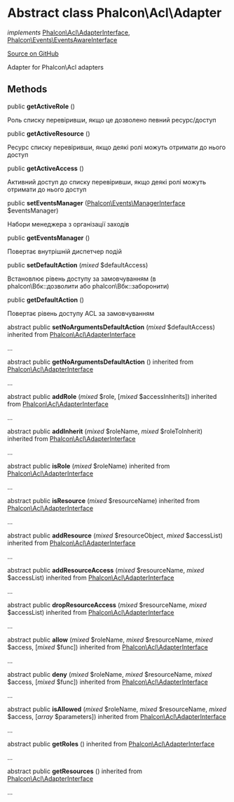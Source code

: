 # Abstract class **Phalcon\\Acl\\Adapter**

*implements* [Phalcon\Acl\AdapterInterface](/[[language]]/[[version]]/api/Phalcon_Acl_AdapterInterface), [Phalcon\Events\EventsAwareInterface](/[[language]]/[[version]]/api/Phalcon_Events_EventsAwareInterface)

<a href="https://github.com/phalcon/cphalcon/blob/master/phalcon/acl/adapter.zep" class="btn btn-default btn-sm">Source on GitHub</a>

Adapter for Phalcon\\Acl adapters

## Methods

public **getActiveRole** ()

Роль списку перевіривши, якщо це дозволено певний ресурс/доступ

public **getActiveResource** ()

Ресурс списку перевіривши, якщо деякі ролі можуть отримати до нього доступ

public **getActiveAccess** ()

Активний доступ до списку перевіривши, якщо деякі ролі можуть отримати до нього доступ

public **setEventsManager** ([Phalcon\Events\ManagerInterface](/[[language]]/[[version]]/api/Phalcon_Events_ManagerInterface) $eventsManager)

Набори менеджера з організації заходів

public **getEventsManager** ()

Повертає внутрішній диспетчер подій

public **setDefaultAction** (*mixed* $defaultAccess)

Встановлює рівень доступу за замовчуванням (в phalcon\\Вбк::дозволити або phalcon\\Вбк::заборонити)

public **getDefaultAction** ()

Повертає рівень доступу ACL за замовчуванням

abstract public **setNoArgumentsDefaultAction** (*mixed* $defaultAccess) inherited from [Phalcon\Acl\AdapterInterface](/[[language]]/[[version]]/api/Phalcon_Acl_AdapterInterface)

...

abstract public **getNoArgumentsDefaultAction** () inherited from [Phalcon\Acl\AdapterInterface](/[[language]]/[[version]]/api/Phalcon_Acl_AdapterInterface)

...

abstract public **addRole** (*mixed* $role, [*mixed* $accessInherits]) inherited from [Phalcon\Acl\AdapterInterface](/[[language]]/[[version]]/api/Phalcon_Acl_AdapterInterface)

...

abstract public **addInherit** (*mixed* $roleName, *mixed* $roleToInherit) inherited from [Phalcon\Acl\AdapterInterface](/[[language]]/[[version]]/api/Phalcon_Acl_AdapterInterface)

...

abstract public **isRole** (*mixed* $roleName) inherited from [Phalcon\Acl\AdapterInterface](/[[language]]/[[version]]/api/Phalcon_Acl_AdapterInterface)

...

abstract public **isResource** (*mixed* $resourceName) inherited from [Phalcon\Acl\AdapterInterface](/[[language]]/[[version]]/api/Phalcon_Acl_AdapterInterface)

...

abstract public **addResource** (*mixed* $resourceObject, *mixed* $accessList) inherited from [Phalcon\Acl\AdapterInterface](/[[language]]/[[version]]/api/Phalcon_Acl_AdapterInterface)

...

abstract public **addResourceAccess** (*mixed* $resourceName, *mixed* $accessList) inherited from [Phalcon\Acl\AdapterInterface](/[[language]]/[[version]]/api/Phalcon_Acl_AdapterInterface)

...

abstract public **dropResourceAccess** (*mixed* $resourceName, *mixed* $accessList) inherited from [Phalcon\Acl\AdapterInterface](/[[language]]/[[version]]/api/Phalcon_Acl_AdapterInterface)

...

abstract public **allow** (*mixed* $roleName, *mixed* $resourceName, *mixed* $access, [*mixed* $func]) inherited from [Phalcon\Acl\AdapterInterface](/[[language]]/[[version]]/api/Phalcon_Acl_AdapterInterface)

...

abstract public **deny** (*mixed* $roleName, *mixed* $resourceName, *mixed* $access, [*mixed* $func]) inherited from [Phalcon\Acl\AdapterInterface](/[[language]]/[[version]]/api/Phalcon_Acl_AdapterInterface)

...

abstract public **isAllowed** (*mixed* $roleName, *mixed* $resourceName, *mixed* $access, [*array* $parameters]) inherited from [Phalcon\Acl\AdapterInterface](/[[language]]/[[version]]/api/Phalcon_Acl_AdapterInterface)

...

abstract public **getRoles** () inherited from [Phalcon\Acl\AdapterInterface](/[[language]]/[[version]]/api/Phalcon_Acl_AdapterInterface)

...

abstract public **getResources** () inherited from [Phalcon\Acl\AdapterInterface](/[[language]]/[[version]]/api/Phalcon_Acl_AdapterInterface)

...